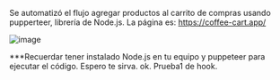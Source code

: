 Se automatizó el flujo agregar productos al carrito de compras usando pupperteer, librería de Node.js.
La página es: https://coffee-cart.app/

![image](https://github.com/Fernando608/automatizacion-puppeteer/assets/70621156/09650682-14f1-495e-bafc-b88909430748)

***Recuerdar tener instalado Node.js en tu equipo y puppeteer para ejecutar el código.
Espero te sirva.
ok. Prueba1 de hook. 